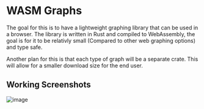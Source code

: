 # WASM Graphs

The goal for this is to have a lightweight graphing library that can be used in a browser. The library is written in Rust and compiled to WebAssembly, the goal is for it to be relativly small (Compared to other web graphing options) and type safe.

Another plan for this is that each type of graph will be a separate crate. This will allow for a smaller download size for the end user.

## Working Screenshots 
![image](https://github.com/GrzegorzManiak/WebGraph/assets/83783716/84fe6ea5-f9ac-4729-90f9-575909f2a6cb)
